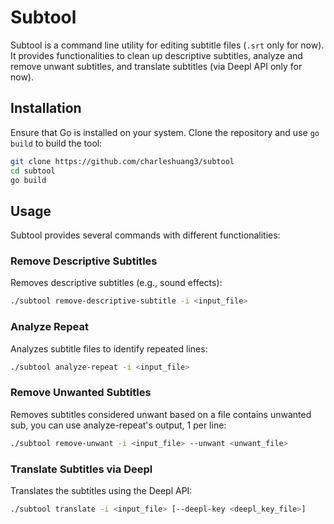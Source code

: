 # Subtool

Subtool is a command line utility for editing subtitle files (`.srt` only for now). It provides functionalities to clean up descriptive subtitles, analyze and remove unwant subtitles, and translate subtitles (via Deepl API only for now).

## Installation

Ensure that Go is installed on your system. Clone the repository and use `go build` to build the tool:

```bash
git clone https://github.com/charleshuang3/subtool
cd subtool
go build
```

## Usage

Subtool provides several commands with different functionalities:

### Remove Descriptive Subtitles

Removes descriptive subtitles (e.g., sound effects):

```bash
./subtool remove-descriptive-subtitle -i <input_file>
```

### Analyze Repeat

Analyzes subtitle files to identify repeated lines:

```bash
./subtool analyze-repeat -i <input_file>
```

### Remove Unwanted Subtitles

Removes subtitles considered unwant based on a file contains unwanted sub, you can use analyze-repeat's output, 1 per line:

```bash
./subtool remove-unwant -i <input_file> --unwant <unwant_file>
```

### Translate Subtitles via Deepl

Translates the subtitles using the Deepl API:

```bash
./subtool translate -i <input_file> [--deepl-key <deepl_key_file>]
```
